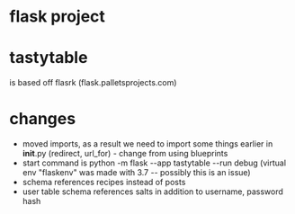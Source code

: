 # flask project

# tastytable 
is based off flasrk (flask.palletsprojects.com)

# changes
- moved imports, as a result we need to import some things earlier in __init__.py
(redirect, url_for) - change from using blueprints
- start command is python -m flask --app tastytable --run debug (virtual env "flaskenv" was made with 3.7 -- possibly this is an issue)
- schema references recipes instead of posts
- user table schema references salts in addition to username, password hash